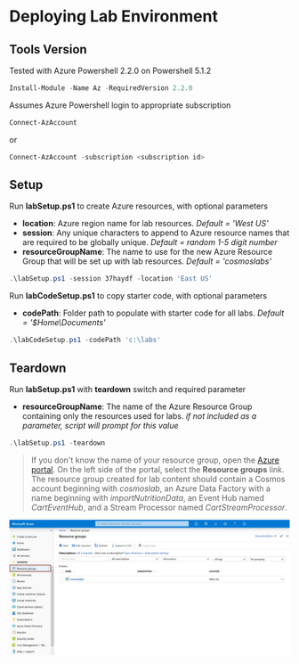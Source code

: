 # Deploying Lab Environment

## Tools Version

Tested with Azure Powershell 2.2.0 on Powershell 5.1.2

``` powershell
Install-Module -Name Az -RequiredVersion 2.2.0
```

Assumes Azure Powershell login to appropriate subscription
``` powershell
Connect-AzAccount
```
or
``` powershell
Connect-AzAccount -subscription <subscription id>
```

## Setup

Run **labSetup.ps1** to create Azure resources, with optional parameters

- **location**: Azure region name for lab resources. *Default = 'West US'*
- **session**: Any unique characters to append to Azure resource names that are required to be globally unique. *Default = random 1-5 digit number*
- **resourceGroupName**: The name to use for the new Azure Resource Group that will be set up with lab resources. *Default = 'cosmoslabs'*

``` powershell
.\labSetup.ps1 -session 37haydf -location 'East US'
```

Run **labCodeSetup.ps1** to copy starter code, with optional parameters

- **codePath**: Folder path to populate with starter code for all labs. *Default = '$Home\Documents'*

``` powershell
.\labCodeSetup.ps1 -codePath 'c:\labs'
```

## Teardown

Run **labSetup.ps1** with **teardown** switch and required parameter

- **resourceGroupName**: The name of the Azure Resource Group containing only the resources used for labs. *if not included as a parameter, script will prompt for this value*

``` powershell
.\labSetup.ps1 -teardown
```

> If you don't know the name of your resource group, open the [Azure portal](http://portal.azure.com). On the left side of the portal, select the **Resource groups** link. The resource group created for lab content should contain a Cosmos account beginning with *cosmoslab*, an Azure Data Factory with a name beginning with *importNutritionData*, an Event Hub named *CartEventHub*, and a Stream Processor named *CartStreamProcessor*.

![Resource groups](../media/03-resource_groups.jpg)
